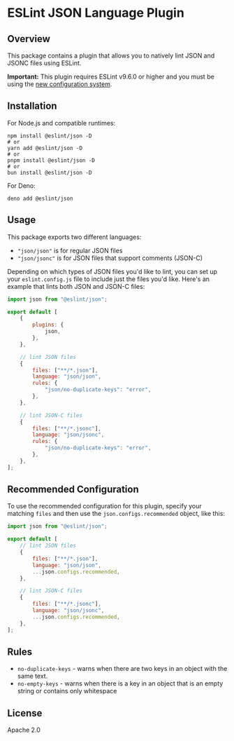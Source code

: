 # ESLint JSON Language Plugin

## Overview

This package contains a plugin that allows you to natively lint JSON and JSONC files using ESLint.

**Important:** This plugin requires ESLint v9.6.0 or higher and you must be using the [new configuration system](https://eslint.org/docs/latest/use/configure/configuration-files).

## Installation

For Node.js and compatible runtimes:

```shell
npm install @eslint/json -D
# or
yarn add @eslint/json -D
# or
pnpm install @eslint/json -D
# or
bun install @eslint/json -D
```

For Deno:

```shell
deno add @eslint/json
```

## Usage

This package exports two different languages:

-   `"json/json"` is for regular JSON files
-   `"json/jsonc"` is for JSON files that support comments (JSON-C)

Depending on which types of JSON files you'd like to lint, you can set up your `eslint.config.js` file to include just the files you'd like. Here's an example that lints both JSON and JSON-C files:

```js
import json from "@eslint/json";

export default [
	{
		plugins: {
			json,
		},
	},

	// lint JSON files
	{
		files: ["**/*.json"],
		language: "json/json",
		rules: {
			"json/no-duplicate-keys": "error",
		},
	},

	// lint JSON-C files
	{
		files: ["**/*.jsonc"],
		language: "json/jsonc",
		rules: {
			"json/no-duplicate-keys": "error",
		},
	},
];
```

## Recommended Configuration

To use the recommended configuration for this plugin, specify your matching `files` and then use the `json.configs.recommended` object, like this:

```js
import json from "@eslint/json";

export default [
	// lint JSON files
	{
		files: ["**/*.json"],
		language: "json/json",
		...json.configs.recommended,
	},

	// lint JSON-C files
	{
		files: ["**/*.jsonc"],
		language: "json/jsonc",
		...json.configs.recommended,
	},
];
```

## Rules

-   `no-duplicate-keys` - warns when there are two keys in an object with the same text.
-   `no-empty-keys` - warns when there is a key in an object that is an empty string or contains only whitespace

## License

Apache 2.0
